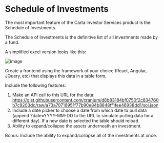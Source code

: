 # Schedule of Investments

The most important feature of the Carta Investor Services product is the Schedule of Investments.

The Schedule of Investments is the definitive list of all investments made by a fund.

A simplified excel version looks like this:

![image](https://user-images.githubusercontent.com/7346422/49432108-cabce480-f763-11e8-88e2-5bae0667d4ac.png)

Create a frontend using the framework of your choice (React, Angular, JQuery, etc) that displays this data in a table form.

Include the following features:
1. Make an API call to this URL for the data: https://gist.githubusercontent.com/cranium/d8b83184bf0750f2c834760b7c9203dc/raw/a73a70716951f77b90e84b8848ff1fee46938dd1/soi.json
2. Include a date picker to choose a date from which date to pull data (append ?date=YYYY-MM-DD to the URL to simulate pulling data for a different day). If a new date is selected the table should reload.
3. Ability to expand/collapse the assets underneath an investment.

Bonus:
Include the ability to expand/collapse all of the investments at once.
